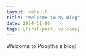 ```yaml
---
layout: default
title: "Welcome to My Blog"
date: 2024-11-06
tags: [first-post, welcome]
---
```


Welcome to Poojitha's blog!
